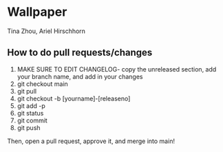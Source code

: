 # Wallpaper
Tina Zhou, Ariel Hirschhorn


## How to do pull requests/changes 

1. MAKE SURE TO EDIT CHANGELOG- copy the unreleased section, add your branch name, and add in your changes
2. git checkout main
3. git pull
4. git checkout -b [yourname]-[releaseno]
5. git add -p
6. git status
7. git commit
8. git push

Then, open a pull request, approve it, and merge into main!